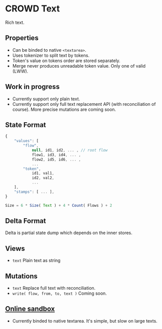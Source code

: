 # CROWD Text

Rich text.

## Properties

- Can be binded to native `<textarea>`.
- Uses tokenizer to split text by tokens.
- Token's value on tokens order are stored separately.
- Merge never produces unreadable token value. Only one of valid (LWW).

## Work in progress

- Currently support only plain text.
- Currently support only full text replacement API (with reconciliation of course). More precise mutations are coming soon.

## State Format

```javascript
{
	"values": [
		"flow",
			null, id1, id2, ... , // root flow
			flow1, id3, id4, ... ,
			flow2, id5, id6, ... ,
			...
		"token",
			id1, val1,
			id2, val2,
			...
	],
	"stamps": [ ... ],
}

Size = 6 * Size( Text ) + 4 * Count( Flows ) + 2
```

## Delta Format

Delta is partial state dump which depends on the inner stores.

## Views

- `text` Plain text as string

## Mutations

- `text` Replace full text with reconciliation.
- `write( flow, from, to, text )` Coming soon.

## [Online sandbox](https://crowd.hyoo.ru/)

- Currently binded to native textarea. It's simple, but slow on large texts. 
